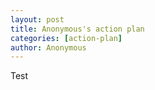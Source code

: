 ```yaml
---
layout: post 
title: Anonymous's action plan 
categories: [action-plan]
author: Anonymous
---
```

Test

